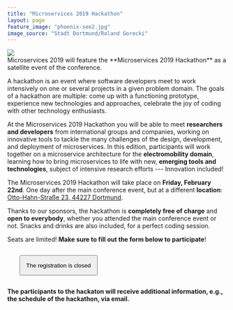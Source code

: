 ```yaml
---
title: "Microservices 2019 Hackathon"
layout: page
feature_image: "phoenix-see2.jpg"
image_source: "Stadt Dortmund/Roland Gorecki"
---
```


<div style="margin-top:1em;" class="text-justify">

<div class="col-xs-2 mt-2">
<img class="img-responsive" src="{{ '/assets/images/microservices_hackathon.png' | relative_url }}">
</div>
<div class="col-xs-10" markdown="1">
Microservices 2019 will feature the **Microservices 2019 Hackathon** as a satellite event of the conference. 

A hackathon is an event where software developers meet to work intensively on one or several projects in a given problem domain. The goals of a hackathon are multiple: come up with a functioning prototype, experience new technologies and approaches, celebrate the joy of coding with
other technology enthusiasts.

At the Microservices 2019 Hackathon you will be able to meet **researchers and developers** from international groups and companies, working on innovative tools to tackle the many challenges of the design, development, and deployment of microservices. In this edition, participants will work together on a microservice architecture for the **electromobility domain**, learning how to bring microservices to life with new, **emerging tools and technologies**, subject of intensive research efforts --- Innovation included!

The Microservices 2019 Hackathon will take place on **Friday, February 22nd**. One day after the main conference event, but at a different **location**: [Otto-Hahn-Straße 23, 44227 Dortmund](https://www.google.de/maps/dir//Otto-Hahn-Stra%C3%9Fe+23,+44227+Dortmund/@51.4893687,7.4041574,18.25z/data=!4m9!4m8!1m0!1m5!1m1!1s0x47b918ff74f56f03:0xe2c7824ff6f33bd5!2m2!1d7.4046201!2d51.48917!3e0). 

Thanks to our sponsors, the hackathon is **completely free of charge** and 
**open to everybody**, whether you attended the main conference event or not. Snacks and drinks are also included, for a perfect coding session.

Seats are limited! **Make sure to fill out the form below to participate**!

<div markdown="1" class="text-justify">
<p style="margin:2em;" class="text-center">
    <button style="padding:1em;" type="button" class="btn btn-primary btn-lg disabled">The registration is closed</button>
</p>
<div class="clearfix"></div>

**The participants to the hackaton will receive additional information, e.g., the schedule of the hackathon, via email.**
